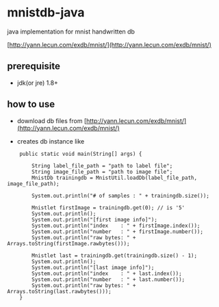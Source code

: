 # mnistdb-java
java implementation for mnist handwritten db

[http://yann.lecun.com/exdb/mnist/](http://yann.lecun.com/exdb/mnist/)

## prerequisite

* jdk(or jre) 1.8+

## how to use

* download db files from [http://yann.lecun.com/exdb/mnist/](http://yann.lecun.com/exdb/mnist/)

* creates db instance like


```
	public static void main(String[] args) {
		
		String label_file_path = "path to label file";
		String image_file_path = "path to image file";
		MnistDb trainingdb = MnistUtil.loadDb(label_file_path, image_file_path);
		
		System.out.println("# of samples : " + trainingdb.size());
		
		Mnistlet firstImage = trainingdb.get(0); // is '5'
		System.out.println();
		System.out.println("[first image info]");
		System.out.println("index    : " + firstImage.index());
		System.out.println("number   : " + firstImage.number());
		System.out.println("raw bytes: " + Arrays.toString(firstImage.rawbytes()));
		
		Mnistlet last = trainingdb.get(trainingdb.size() - 1);
		System.out.println();
		System.out.println("[last image info]");
		System.out.println("index    : " + last.index());
		System.out.println("number   : " + last.number());
		System.out.println("raw bytes: " + Arrays.toString(last.rawbytes()));
	}
```	
	

